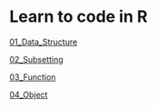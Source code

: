 # Learn to code in R

[01_Data_Structure](https://clintko.github.io/LearnCode_R/01_Data_Structure.nb.html)

[02_Subsetting](https://clintko.github.io/LearnCode_R/02_Subsetting.nb.html)

[03_Function](https://clintko.github.io/LearnCode_R/03_Function.nb.html)

[04_Object](https://clintko.github.io/LearnCode_R/04_Object.nb.html)
